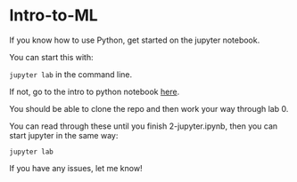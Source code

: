 # Intro-to-ML

If you know how to use Python, get started on the jupyter notebook.

You can start this with:

`jupyter lab` in the command line.


If not, go to the intro to python notebook [here](https://github.com/COMSM0045-Applied-Deep-Learning/labsheets/tree/master/lab-0-python-intro).

You should be able to clone the repo and then work your way through lab 0.

You can read through these until you finish 2-jupyter.ipynb, then you can start jupyter in the same way:

`jupyter lab`


If you have any issues, let me know!
